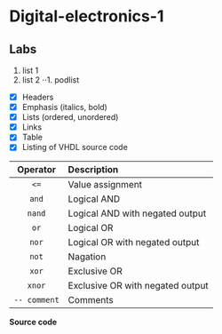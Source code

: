 # Digital-electronics-1

## Labs

1. list 1
2. list 2
⋅⋅1. podlist

- [x] Headers
- [x] Emphasis (italics, bold)
- [x] Lists (ordered, unordered)
- [x] Links
- [x] Table
- [x] Listing of VHDL source code

| **Operator** | **Description** |
| :-: | :-- |
| `<=` | Value assignment |
| `and` | Logical AND |
| `nand` | Logical AND with negated output |
| `or` | Logical OR |
| `nor` | Logical OR with negated output |
| `not` | Nagation |
| `xor` | Exclusive OR |
| `xnor` | Exclusive OR with negated output |
| `-- comment` | Comments |

**Source code**

```VHDL

```

